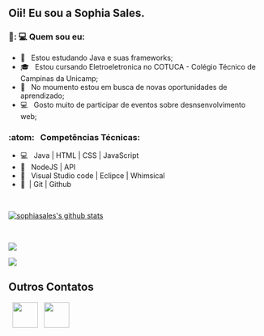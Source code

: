 
<h2> Oii! Eu sou  a Sophia Sales. </h2>

<h3> 👩️: 💻 Quem sou eu: </h3>

- 🔭 &nbsp; Estou estudando Java e suas frameworks;
- 🎓 &nbsp; Estou cursando Eletroeletronica no COTUCA - Colégio Técnico de Campinas da Unicamp;
- 💼 &nbsp; No moumento estou em busca de novas oportunidades de aprendizado;
- :computer: &nbsp; Gosto muito de participar de eventos sobre desnsenvolvimento web;


<h3>:atom: &nbsp; Competências Técnicas: </h3>

- 💻 &nbsp; Java | HTML | CSS  | JavaScript
- :scroll: &nbsp; NodeJS | API 
- :art: &nbsp; Visual Studio code | Eclipce | Whimsical
- 🔧 &nbsp;| Git | Github 

<br>

<a align="center" href="https://github-readme-stats.anuraghazra1.vercel.app/api?username=sophiasales"><img align="center" src="https://github-readme-stats.anuraghazra1.vercel.app/api?username=sophiasales&show_icons=true&include_all_commits=true&theme=compact&text_color=daf7dc&bg_color=151515" alt="sophiasales's github stats" />
</a>

</br>

<a align="center" href="https://github-readme-stats.anuraghazra1.vercel.app/api/top-langs/?username=sophiasales"><img align="center" src="https://github-readme-stats.anuraghazra1.vercel.app/api/top-langs/?username=sophiasales&layout=compact&text_color=daf7dc&bg_color=151515" />
</a>

<a align="center" href="https://github-readme-stats.vercel.app/api/wakatime?username=SophiaSales"><img align="center" src="https://github-readme-stats.vercel.app/api/wakatime?username=SophiaSales&layout=compact&text_color=daf7dc&bg_color=151515" />
</a>

<h2> Outros Contatos  </h2>

<p align="center">
 
&nbsp; <a align="center" href="https://www.linkedin.com/in/sosophs/" target="_blank" rel="noopener noreferrer"><img align="center" src="https://img.icons8.com/plasticine/100/000000/linkedin.png" width="50" /></a>
&nbsp; <a align="center" href="mailto:sophiabrenda10@gmail.com" target="_blank" rel="noopener noreferrer"><img align="center" src="https://img.icons8.com/plasticine/100/000000/gmail.png"  width="50" /></a>
</p>
